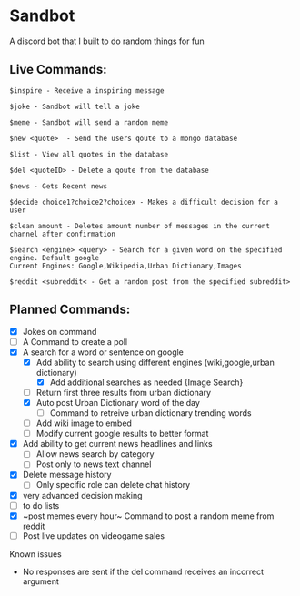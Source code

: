# Sandbot
A discord bot that I built to do random things for fun

## Live Commands:
```
$inspire - Receive a inspiring message

$joke - Sandbot will tell a joke    

$meme - Sandbot will send a random meme

$new <quote>  - Send the users qoute to a mongo database
    
$list - View all quotes in the database 
    
$del <quoteID> - Delete a qoute from the database 

$news - Gets Recent news

$decide choice1?choice2?choicex - Makes a difficult decision for a user

$clean amount - Deletes amount number of messages in the current channel after confirmation  

$search <engine> <query> - Search for a given word on the specified engine. Default google
Current Engines: Google,Wikipedia,Urban Dictionary,Images

$reddit <subreddit< - Get a random post from the specified subreddit>

```

  
  ## Planned Commands: 
  
- [X] Jokes on command
- [ ] A Command to create a poll
- [X] A search for a word or sentence on google
  - [X] Add ability to search using different engines (wiki,google,urban dictionary)
    - [X] Add additional searches as needed {Image Search}
  - [ ] Return first three results from urban dictionary 
  - [X] Auto post Urban Dictionary word of the day
    -[ ] Command to retreive urban dictionary trending words
  - [ ] Add wiki image to embed
  - [ ] Modify current google results to better format
- [X] Add ability to get current news headlines and links 
  - [ ] Allow news search by category 
  - [ ] Post only to news text channel
- [X] Delete message history
  - [ ] Only specific role can delete chat history
- [X] very advanced decision making
- [ ] to do lists
- [X] ~post memes every hour~ Command to post a random meme from reddit
- [ ] Post live updates on videogame sales 

Known issues

- No responses are sent if the del command receives an incorrect argument
